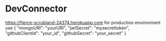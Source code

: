 # DevConnector
https://fierce-scrubland-24374.herokuapp.com
for production environment use 
{
  "mongoURI": "yourURI",
  "jwtSecret": "mysecrettoken",
  "githubClientId": "your_id",
  "githubSecret": "your_secret"
}
